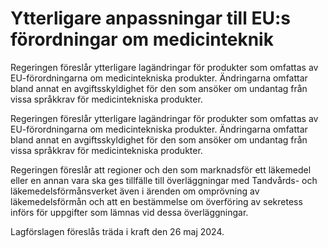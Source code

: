 # Ytterligare anpassningar till EU:s förordningar om medicinteknik

Regeringen föreslår ytterligare lagändringar för produkter som omfattas av EU-förordningarna om medicintekniska produkter. Ändringarna omfattar bland annat en avgiftsskyldighet för den som ansöker om undantag från vissa språkkrav för medicintekniska produkter.

Regeringen föreslår ytterligare lagändringar för produkter som omfattas av EU-förordningarna om medicintekniska produkter. Ändringarna omfattar bland annat en avgiftsskyldighet för den som ansöker om undantag från vissa språkkrav för medicintekniska produkter.

Regeringen föreslår att regioner och den som marknadsför ett läkemedel eller en annan vara ska ges tillfälle till överläggningar med Tandvårds- och läkemedelsförmånsverket även i ärenden om omprövning av läkemedelsförmån och att en bestämmelse om överföring av sekretess införs för uppgifter som lämnas vid dessa överläggningar.

Lagförslagen föreslås träda i kraft den 26 maj 2024.
